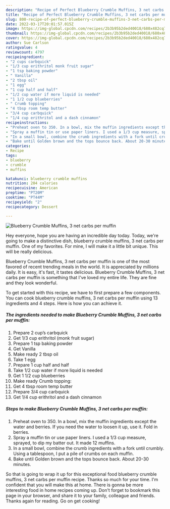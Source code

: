 ```yaml
---
description: "Recipe of Perfect Blueberry Crumble Muffins, 3 net carbs per muffin"
title: "Recipe of Perfect Blueberry Crumble Muffins, 3 net carbs per muffin"
slug: 800-recipe-of-perfect-blueberry-crumble-muffins-3-net-carbs-per-muffin
date: 2022-03-17T20:01:57.015Z
image: https://img-global.cpcdn.com/recipes/2b3b95b2ded40018/680x482cq70/blueberry-crumble-muffins-3-net-carbs-per-muffin-recipe-main-photo.jpg
thumbnail: https://img-global.cpcdn.com/recipes/2b3b95b2ded40018/680x482cq70/blueberry-crumble-muffins-3-net-carbs-per-muffin-recipe-main-photo.jpg
cover: https://img-global.cpcdn.com/recipes/2b3b95b2ded40018/680x482cq70/blueberry-crumble-muffins-3-net-carbs-per-muffin-recipe-main-photo.jpg
author: Sue Carlson
ratingvalue: 4
reviewcount: 4797
recipeingredient:
- "2 cups carbquick"
- "1/3 cup erithritol monk fruit sugar"
- "1 tsp baking powder"
- " Vanilla"
- "2 tbsp oil"
- "1 egg"
- "1 cup half and half"
- "1/2 cup water if more liquid is needed"
- "1 1/2 cup blueberries"
- " Crumb topping"
- "4 tbsp room temp butter"
- "3/4 cup carbquick"
- "1/4 cup erithritol and a dash cinnamon"
recipeinstructions:
- "Preheat oven to 350. In a bowl, mix the muffin ingredients except the water and berries. If you need the water to loosen it up, use it. Fold in berries."
- "Spray a muffin tin or use paper liners. I used a 1/3 cup measure, sprayed, to dip my batter out. It made 12 muffins."
- "In a small bowl, combine the crumb ingredients with a fork until crumbly. Using a tablespoon, I put a pile of crumbs on each muffin."
- "Bake until Golden brown and the tops bounce back. About 20-30 minutes."
categories:
- Recipe
tags:
- blueberry
- crumble
- muffins

katakunci: blueberry crumble muffins 
nutrition: 204 calories
recipecuisine: American
preptime: "PT20M"
cooktime: "PT44M"
recipeyield: "2"
recipecategory: Dessert

---
```



![Blueberry Crumble Muffins, 3 net carbs per muffin](https://img-global.cpcdn.com/recipes/2b3b95b2ded40018/680x482cq70/blueberry-crumble-muffins-3-net-carbs-per-muffin-recipe-main-photo.jpg)

Hey everyone, hope you are having an incredible day today. Today, we're going to make a distinctive dish, blueberry crumble muffins, 3 net carbs per muffin. One of my favorites. For mine, I will make it a little bit unique. This will be really delicious.

Blueberry Crumble Muffins, 3 net carbs per muffin is one of the most favored of recent trending meals in the world. It is appreciated by millions daily. It is easy, it's fast, it tastes delicious. Blueberry Crumble Muffins, 3 net carbs per muffin is something that I've loved my entire life. They are fine and they look wonderful.




To get started with this recipe, we have to first prepare a few components. You can cook blueberry crumble muffins, 3 net carbs per muffin using 13 ingredients and 4 steps. Here is how you can achieve it.

<!--inarticleads1-->

##### The ingredients needed to make Blueberry Crumble Muffins, 3 net carbs per muffin:

1. Prepare 2 cup’s carbquick
1. Get 1/3 cup erithritol (monk fruit sugar)
1. Prepare 1 tsp baking powder
1. Get  Vanilla
1. Make ready 2 tbsp oil
1. Take 1 egg
1. Prepare 1 cup half and half
1. Take 1/2 cup water if more liquid is needed
1. Get 1 1/2 cup blueberries
1. Make ready  Crumb topping:
1. Get 4 tbsp room temp butter
1. Prepare 3/4 cup carbquick
1. Get 1/4 cup erithritol and a dash cinnamon




<!--inarticleads2-->

##### Steps to make Blueberry Crumble Muffins, 3 net carbs per muffin:

1. Preheat oven to 350. In a bowl, mix the muffin ingredients except the water and berries. If you need the water to loosen it up, use it. Fold in berries.
1. Spray a muffin tin or use paper liners. I used a 1/3 cup measure, sprayed, to dip my batter out. It made 12 muffins.
1. In a small bowl, combine the crumb ingredients with a fork until crumbly. Using a tablespoon, I put a pile of crumbs on each muffin.
1. Bake until Golden brown and the tops bounce back. About 20-30 minutes.




So that is going to wrap it up for this exceptional food blueberry crumble muffins, 3 net carbs per muffin recipe. Thanks so much for your time. I'm confident that you will make this at home. There is gonna be more interesting food in home recipes coming up. Don't forget to bookmark this page in your browser, and share it to your family, colleague and friends. Thanks again for reading. Go on get cooking!
